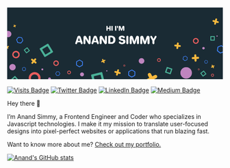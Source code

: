 [![Anand Simmy's GitHub Banner](./assets/GithubHeader.png)](https://anandsimmy.com/)

[![Visits Badge](https://badges.pufler.dev/visits/anandsimmy/anandsimmy)](https://anandsimmy.com/)
[![Twitter Badge](https://img.shields.io/badge/Twitter-Profile-informational?style=flat&logo=twitter&logoColor=white&color=1CA2F1)](https://twitter.com/AnandSimmy)
[![LinkedIn Badge](https://img.shields.io/badge/LinkedIn-Profile-informational?style=flat&logo=linkedin&logoColor=white&color=0D76A8)](https://www.linkedin.com/in/anandsimmy/)
[![Medium Badge](https://img.shields.io/badge/CodePen-Profile-informational?style=flat&logo=medium&logoColor=white&color=black)](https://medium.com/@anandsimmy7)

Hey there 👋

I’m Anand Simmy, a Frontend Engineer and Coder who specializes in Javascript technologies. I make it my mission to translate user-focused designs into pixel-perfect websites or applications that run blazing fast.

Want to know more about me? [Check out my portfolio.](https://anandsimmy.com/)

[![Anand's GitHub stats](https://github-readme-stats.vercel.app/api?username=anandsimmy)](https://github.com/anuraghazra/github-readme-stats)